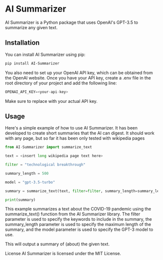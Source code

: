 # AI Summarizer

AI Summarizer is a Python package that uses OpenAI's GPT-3.5 to summarize any given text. 

## Installation

You can install AI Summarizer using pip:

```sh
pip install AI-Summarizer

```

You also need to set up your OpenAI API key, which can be obtained from the OpenAI website. Once you have your API key, create a .env file in the root directory of your project and add the following line:

```py
OPENAI_API_KEY=<your-api-key>
```

Make sure to replace <your-api-key> with your actual API key.

## Usage

Here's a simple example of how to use AI Summarizer. It has been developed to create short summaries that the AI can digest. It should work with any page, but so far it has been only tested with wikipedia pages

```py
from AI-Summarizer import summarize_text

text = <insert long wikipedia page text here>

filter = "technological breakthrough"

summary_length = 500

model = "gpt-3.5-turbo"

summary = summarize_text(text, filter=filter, summary_length=summary_length, model=model)

print(summary)
```

This example summarizes a text about the COVID-19 pandemic using the summarize_text() function from the AI Summarizer library. The filter parameter is used to specify the keywords to include in the summary, the summary_length parameter is used to specify the maximum length of the summary, and the model parameter is used to specify the GPT-3 model to use.


This will output a summary of (about) the given text.

License
AI Summarizer is licensed under the MIT License.

